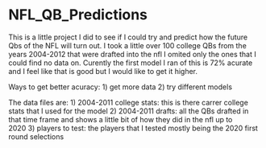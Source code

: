 # NFL_QB_Predictions
This is a little project I did to see if I could try and predict how the future Qbs of the NFL will turn out. 
I took a little over 100 college QBs from the years 2004-2012 that were drafted into the nfl I omited only the ones that I could find no data on. Curently the first model I ran of this is 72% acurate and I feel like that is good but I would like to get it higher.

Ways to get better acuracy: 1) get more data
                            2) try different models
                            
                           
The data files are:
              1)  2004-2011 college stats: this is there carrer college stats that I used for the model
              2)  2004-2011 drafts: all the QBs drafted in that time frame and shows a little bit of how they did in the nfl up to         
              2020
              3)  players to test: the players that I tested mostly being the 2020 first round selections
